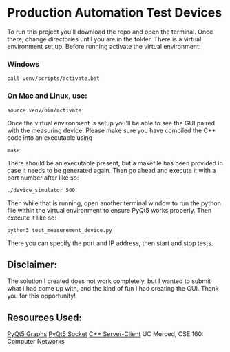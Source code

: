 # Production Automation Test Devices
 
To run this project you'll download the repo and open the terminal. Once there, change directories until you are in the folder. There is a virtual environment set up. Before running activate the virtual environment:
### Windows
```
call venv/scripts/activate.bat
```
### On Mac and Linux, use:
```
source venv/bin/activate
```

Once the virtual environment is setup you'll be able to see the GUI paired with the measuring device. Please make sure you have compiled the C++ code into an executable using
```
make
```
There should be an executable present, but a makefile has been provided in case it needs to be generated again. Then go ahead and execute it with a port number after like so:

```
./device_simulator 500
```
Then while that is running, open another terminal window to run the python file within the virtual environment to ensure PyQt5 works properly. Then execute it like so:
```
python3 test_measurement_device.py
```
There you can specify the port and IP address, then start and stop tests.

## Disclaimer:
The solution I created does not work completely, but I wanted to submit what I had come up with, and the kind of fun I had creating the GUI. Thank you for this opportunity!

## Resources Used:
[PyQt5 Graphs](https://doc.qt.io/qtforpython-5/PySide2/QtCharts/QChart.html)
[PyQt5 Socket](https://www.youtube.com/watch?v=Q42mDMWtb7E)
[C++ Server-Client](https://www.geeksforgeeks.org/udp-server-client-implementation-c/#)
UC Merced, CSE 160: Computer Networks
